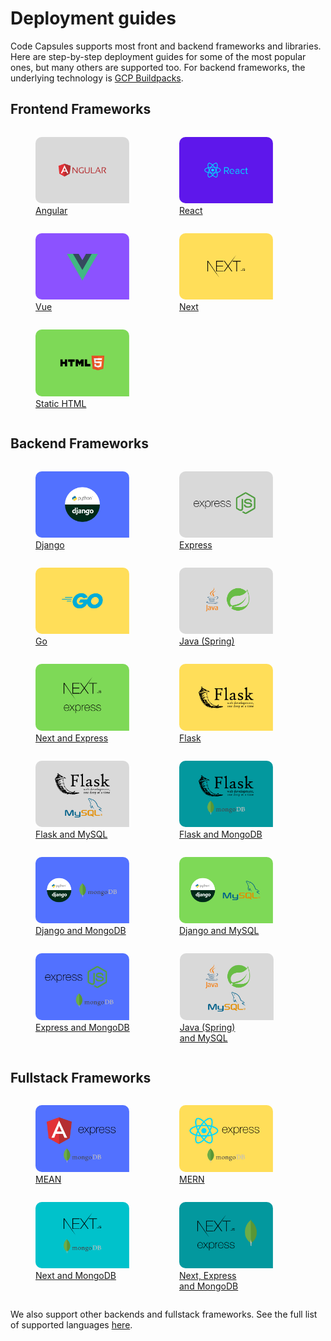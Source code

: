 # Deployment guides

Code Capsules supports most front and backend frameworks and libraries. Here are step-by-step deployment guides for some of the most popular ones, but many others are supported too. For backend frameworks, the underlying technology is [GCP Buildpacks](https://github.com/GoogleCloudPlatform/buildpacks#language-idiomatic-configuration-options).

## Frontend Frameworks

<div style="display: flex; flex-wrap: wrap;">
<figure>
  <a href="./how-to-deploy-angular-application-to-production/">
    <img style="border-radius: 10px 10px 0" src="../assets/deployment/index/angular.png" width="150" />
    <figcaption>Angular</figcaption>
  </a>
</figure>

<figure>
  <a href="./how-to-deploy-react-application-to-production/">
    <img style="border-radius: 10px 10px 0" src="../assets/deployment/index/react.png" width="150" />
    <figcaption>React</figcaption>
  </a>
</figure>

<figure>
  <a href="./how-to-deploy-vue-application-to-production/">
    <img style="border-radius: 10px 10px 0" src="../assets/deployment/index/vue.png" width="150" />
    <figcaption>Vue</figcaption>
  </a>
</figure>

<figure>
  <a href="./how-to-deploy-next-application-to-production/">
    <img style="border-radius: 10px 10px 0" src="../assets/deployment/index/next.png" width="150" />
    <figcaption>Next</figcaption>
  </a>
</figure>
</div>

<div style="display: flex; flex-wrap: wrap;">
<figure>
  <a href="./how-to-deploy-static-html-to-production/">
    <img style="border-radius: 10px 10px 0" src="../assets/deployment/index/html.png" width="150" />
    <figcaption>Static HTML</figcaption>
  </a>
</figure>
</div>

## Backend Frameworks

<div style="display: flex; flex-wrap: wrap;">
<figure>
  <a href="./how-to-deploy-django-application-to-production/">
    <img style="border-radius: 10px 10px 0" src="../assets/deployment/index/django.png" width="150" />
    <figcaption>Django</figcaption>
  </a>
</figure>

<figure>
  <a href="./how-to-deploy-express-application-to-production">
    <img style="border-radius: 10px 10px 0" src="../assets/deployment/index/express.png" width="150" />
    <figcaption>Express</figcaption>
  </a>
</figure>

<figure>
  <a href="./how-to-deploy-go-application-to-production/">
    <img style="border-radius: 10px 10px 0" src="../assets/deployment/index/go.png" width="150" />
    <figcaption>Go</figcaption>
  </a>
</figure>

<figure>
  <a href="./how-to-deploy-java-application-to-production">
    <img style="border-radius: 10px 10px 0" src="../assets/deployment/index/spring.png" width="150" />
    <figcaption>Java (Spring)</figcaption>
  </a>
</figure>
</div>

<div style="display: flex; flex-wrap: wrap;">
<figure>
  <a href="./how-to-deploy-next-express-application-to-production">
    <img style="border-radius: 10px 10px 0" src="../assets/deployment/index/next-express.png" width="150" />
    <figcaption>Next and Express</figcaption>
  </a>
</figure>

<figure>
  <a href="./how-to-deploy-flask-application-to-production">
    <img style="border-radius: 10px 10px 0" src="../assets/deployment/index/flask.png" width="150" />
    <figcaption>Flask</figcaption>
  </a>
</figure>
<figure>
  <a href="./how-to-deploy-flask-mysql-application-to-production">
    <img style="border-radius: 10px 10px 0" src="../assets/deployment/index/flask-mysql.png" width="150" />
    <figcaption>Flask and MySQL</figcaption>
  </a>
</figure>
<figure>
  <a href="./how-to-deploy-flask-mongo-application-to-production">
    <img style="border-radius: 10px 10px 0" src="../assets/deployment/index/flask-mongo.png" width="150" />
    <figcaption>Flask and MongoDB</figcaption>
  </a>
</figure>
</div>

<div style="display: flex; flex-wrap: wrap;">
<figure>
  <a href="./how-to-deploy-django-mongodb-application-to-production">
    <img style="border-radius: 10px 10px 0" src="../assets/deployment/index/django-mongo.png" width="150" />
    <figcaption>Django and MongoDB</figcaption>
  </a>
</figure>
<figure>
  <a href="./how-to-deploy-django-mysql-application-to-production">
    <img style="border-radius: 10px 10px 0" src="../assets/deployment/index/django-mysql.png" width="150" />
    <figcaption>Django and MySQL</figcaption>
  </a>
</figure>
<figure>
  <a href="./how-to-deploy-express-mongo-application-to-production/">
    <img style="border-radius: 10px 10px 0" src="../assets/deployment/index/express-mongo.png" width="150" />
    <figcaption>Express and MongoDB</figcaption>
  </a>
</figure>
<figure>
  <a href="./how-to-deploy-java-mysql-application-to-production">
    <img style="border-radius: 10px 10px 0" src="../assets/deployment/index/spring-mysql.png" width="150" />
    <figcaption>Java (Spring) <br/> and MySQL</figcaption>
  </a>
</figure>
</div>

## Fullstack Frameworks

<div style="display: flex; flex-wrap: wrap;">
<figure>
  <a href="./how-to-deploy-mean-stack-application-to-production/">
    <img style="border-radius: 10px 10px 0" src="../assets/deployment/index/mean.png" width="150" />
    <figcaption>MEAN</figcaption>
  </a>
</figure>

<figure>
  <a href="./how-to-deploy-mern-stack-application-to-production">
    <img style="border-radius: 10px 10px 0" src="../assets/deployment/index/mern.png" width="150" />
    <figcaption>MERN</figcaption>
  </a>
</figure>
<figure>
  <a href="./how-to-deploy-next-mongo-application-to-production">
    <img style="border-radius: 10px 10px 0" src="../assets/deployment/index/next-mongo.png" width="150" />
    <figcaption>Next and MongoDB</figcaption>
  </a>
</figure>
<figure>
  <a href="./how-to-deploy-next-express-mongo-application-to-production">
    <img style="border-radius: 10px 10px 0" src="../assets/deployment/index/next-express-mongo.png" width="150" />
    <figcaption>Next, Express <br/> and MongoDB</figcaption>
  </a>
</figure>
</div>

We also support other backends and fullstack frameworks. See the full list of supported languages [here](https://github.com/GoogleCloudPlatform/buildpacks#language-idiomatic-configuration-options).